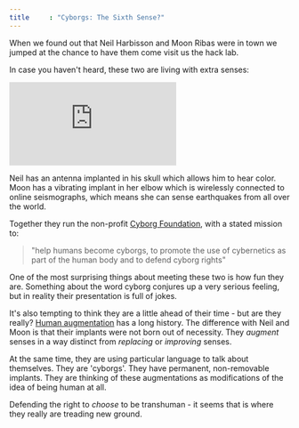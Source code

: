 ```yaml
---
title     : "Cyborgs: The Sixth Sense?"
---
```

<p>When we found out that Neil Harbisson and Moon Ribas were in town we jumped at the chance to have them come visit us the hack lab.</p>

<p>In case you haven't heard, these two are living with extra senses:</p>

<div class="video">
	<iframe src="https://www.youtube.com/embed/d52RxsfPpu0" frameborder="0" webkitallowfullscreen mozallowfullscreen allowfullscreen></iframe>
</div>

<p>Neil has an antenna implanted in his skull which allows him to hear color. Moon has a vibrating implant in her elbow which is wirelessly connected to online seismographs, which means she can sense earthquakes from all over the world.</p>

<!--excerpt-ends-->

<p>Together they run the non-profit <a href="http://cyborgism.wix.com/cyborg">Cyborg Foundation</a>, with a stated mission to:</p>

<blockquote><p>"help humans become cyborgs, to promote the use of cybernetics as part of the human body and to defend cyborg rights"</p></blockquote>

<p>One of the most surprising things about meeting these two is how fun they are. Something about the word cyborg conjures up a very serious feeling, but in reality their presentation is full of jokes.</p>

<p>It's also tempting to think they are a little ahead of their time - but are they really? <a href="http://www.bbc.com/future/story/20140924-the-greatest-myths-about-cyborgs">Human augmentation</a> has a long history. The difference with Neil and Moon is that their implants were not born out of necessity. They <em>augment</em> senses in a way distinct from <em>replacing</em> or <em>improving</em> senses.</p>

<p>At the same time, they are using particular language to talk about themselves. They are 'cyborgs'. They have permanent, non-removable implants. They are thinking of these augmentations as modifications of the idea of being human at all.</p>

<p>Defending the right to <em>choose</em> to be transhuman - it seems that is where they really are treading new ground.</p>